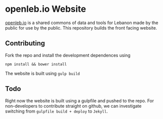 openleb.io Website
=================

[openleb.io](http://openleb.io) is a shared commons of data and tools for Lebanon made by the public for use by the public. This repository builds the front facing website.

## Contributing

Fork the repo and install the development dependences using 
```
npm install && bower install
```
The website is built using `gulp build`

## Todo
Right now the website is built using a gulpfile and pushed to the repo. For non-developers to contribute straight on github, we can investigate switching from `gulpfile build + deploy` to `Jekyll`.


